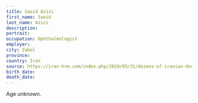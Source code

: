 ```yaml
---
title: Saeid Azizi
first_name: Saeid
last_name: Azizi
description: 
portrait: 
occupation: Ophthalmologist
employer: 
city: Zabol
province: 
country: Iran
source: https://iran-hrm.com/index.php/2020/03/31/dozens-of-iranian-doctors-died-during-irans-coronavirus-crisis/
birth_date: 
death_date: 
---
```


Age unknown.